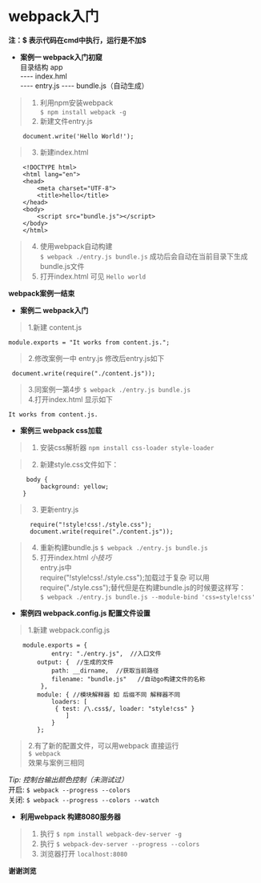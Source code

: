 # webpack入门
**注：$ 表示代码在cmd中执行，运行是不加$**   
  * **案例一  webpack入门初窥**  
  目录结构  app  
 ---- index.hml    
 ---- entry.js
 ---- bundle.js（自动生成）

>1.  利用npm安装webpack    
  		`$ npm install webpack -g`  
>2.  新建文件entry.js  
>
		document.write('Hello World!');		
  
>3.  新建index.html  
>		
		<!DOCTYPE html>
		<html lang="en">
		<head>
			<meta charset="UTF-8">
			<title>hello</title>
		</head>
		<body>
			<script src="bundle.js"></script>
		</body>
		</html>
>4.  使用webpack自动构建  
      `$ webpack ./entry.js bundle.js`
成功后会自动在当前目录下生成bundle.js文件
>5.  打开index.html 可见 `Hello world`

  **webpack案例一结束**

* **案例二 webpack入门**  
>1.新建 content.js  
>
	module.exports = "It works from content.js.";

>2.修改案例一中 entry.js 修改后entry.js如下
>
	 document.write(require("./content.js"));

>3.同案例一第4步 
	`$ webpack ./entry.js bundle.js`  
>4.打开index.html 显示如下
>	
	It works from content.js.

* **案例三 webpack css加载**
>1. 安装css解析器   `npm install css-loader style-loader`
 
>2. 新建style.css文件如下：  
>
		 body {
	   		 background: yellow;
		}

>3. 更新entry.js
> 
		  require("!style!css!./style.css");
		  document.write(require("./content.js"));

>4. 重新构建bundle.js `$ webpack ./entry.js bundle.js`  
>5. 打开index.html
*小技巧*  
	entry.js中  
	require("!style!css!./style.css");加载过于复杂
	可以用 require("./style.css");替代但是在构建bundle.js的时候要这样写：  
`$ webpack ./entry.js bundle.js --module-bind 'css=style!css'`   

* **案例四 webpack.config.js 配置文件设置**   
>1.新建 webpack.config.js    
>    
		module.exports = {  
	    		entry: "./entry.js",  //入口文件  
		 	output: {  //生成的文件  
			 	path: __dirname,  //获取当前路径  
			 	filename: "bundle.js"   //自动go构建文件的名称  
			 },  
		 	module: { //模块解释器 如 后缀不同 解释器不同  
	        	loaders: [  
	        	 { test: /\.css$/, loader: "style!css" }  
			        ]  
			    }  
			};  
	 
>2.有了新的配置文件，可以用webpack 直接运行    
 `$ webpack`  
效果与案例三相同	   


<i>Tip: 控制台输出颜色控制（未测试过）  </i>    
 开启:  `$ webpack --progress --colors`    
关闭: `$ webpack --progress --colors --watch`  

* **利用webpack 构建8080服务器**   
>1. 执行 `$ npm install webpack-dev-server -g`  
>2. 执行 `$ webpack-dev-server --progress --colors`  
>3. 浏览器打开 `localhost:8080`  


   
**谢谢浏览**
